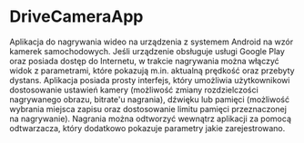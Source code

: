 # DriveCameraApp
Aplikacja do nagrywania wideo na urządzenia z systemem Android na wzór kamerek samochodowych. Jeśli urządzenie obsługuje usługi 
Google Play oraz posiada dostęp do Internetu, w trakcie nagrywania można włączyć widok z parametrami, które pokazują m.in. aktualną prędkość oraz przebyty dystans. 
Aplikacja posiada prosty interfejs, który umożliwia użytkownikowi dostosowanie ustawień kamery (możliwość zmiany rozdzielczości nagrywanego obrazu, bitrate'u nagrania), 
dźwięku lub pamięci (możliwość wybrania miejsca zapisu oraz dostosowanie limitu pamięci przeznaczonej na nagrywanie). 
Nagrania można odtworzyć wewnątrz aplikacji za pomocą odtwarzacza, który dodatkowo pokazuje parametry jakie zarejestrowano.
